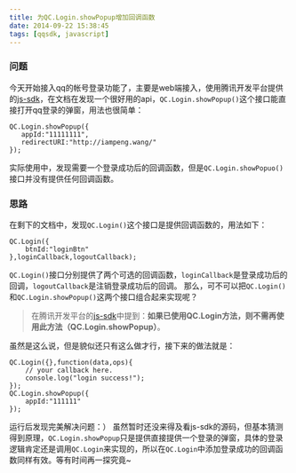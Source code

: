 ```yaml
---
title: 为QC.Login.showPopup增加回调函数
date: 2014-09-22 15:38:45
tags: [qqsdk, javascript]
---
```


### 问题

今天开始接入qq的帐号登录功能了，主要是web端接入，使用腾讯开发平台提供的[js-sdk](http://wiki.connect.qq.com/js_sdk%E4%BD%BF%E7%94%A8%E8%AF%B4%E6%98%8E)，在文档在发现一个很好用的api，`QC.Login.showPopup()`这个接口能直接打开qq登录的弹窗，用法也很简单：

```
QC.Login.showPopup({
   appId:"11111111",
   redirectURI:"http://iampeng.wang/"
});
```

实际使用中，发现需要一个登录成功后的回调函数，但是`QC.Login.showPopuo()`接口并没有提供任何回调函数。

### 思路

在剩下的文档中，发现`QC.Login()`这个接口是提供回调函数的，用法如下：

```
QC.Login({
    btnId:"loginBtn"
},loginCallback,logoutCallback);
```
<!--more-->

`QC.Login()`接口分别提供了两个可选的回调函数，`loginCallback`是登录成功后的回调，`logoutCallback`是注销登录成功后的回调。
那么，可不可以把`QC.Login()`和`QC.Login.showPopup()`这两个接口组合起来实现呢？

> 在腾讯开发平台的[js-sdk](http://wiki.connect.qq.com/js_sdk%E4%BD%BF%E7%94%A8%E8%AF%B4%E6%98%8E)中提到：**如果已使用QC.Login方法，则不需再使用此方法（QC.Login.showPopup）**。

虽然是这么说，但是貌似还只有这么做才行，接下来的做法就是：

```
QC.Login({},function(data,ops){
	// your callback here.
	console.log("login success!");
});
QC.Login.showPopup({
	appId:"111111"
});
```

运行后发现完美解决问题：）
虽然暂时还没来得及看js-sdk的源码，但基本猜测得到原理，`QC.Login.showPopup`只是提供直接提供一个登录的弹窗，具体的登录逻辑肯定还是调用`QC.Login`来实现的，所以在`QC.Login`中添加登录成功的回调函数同样有效。等有时间再一探究竟~

